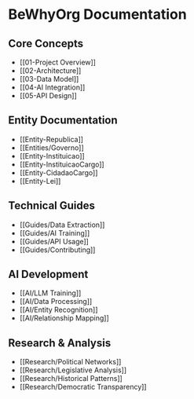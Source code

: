 # BeWhyOrg Documentation

## Core Concepts

- [[01-Project Overview]]
- [[02-Architecture]]
- [[03-Data Model]]
- [[04-AI Integration]]
- [[05-API Design]]

## Entity Documentation

- [[Entity-Republica]]
- [[Entities/Governo]]
- [[Entity-Instituicao]]
- [[Entity-InstituicaoCargo]]
- [[Entity-CidadaoCargo]]
- [[Entity-Lei]]

## Technical Guides

- [[Guides/Data Extraction]]
- [[Guides/AI Training]]
- [[Guides/API Usage]]
- [[Guides/Contributing]]

## AI Development

- [[AI/LLM Training]]
- [[AI/Data Processing]]
- [[AI/Entity Recognition]]
- [[AI/Relationship Mapping]]

## Research & Analysis

- [[Research/Political Networks]]
- [[Research/Legislative Analysis]]
- [[Research/Historical Patterns]]
- [[Research/Democratic Transparency]]